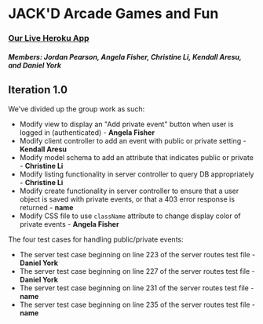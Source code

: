 # JACK'D Arcade Games and Fun


### [Our Live Heroku App](https://mysterious-brushlands-34136.herokuapp.com)
##### Members: Jordan Pearson, Angela Fisher, Christine Li, Kendall Aresu, and Daniel York



## Iteration 1.0

We've divided up the group work as such:
- Modify view to display an "Add private event" button when user is logged in (authenticated) - **Angela Fisher**
- Modify client controller to add an event with public or private setting - **Kendall Aresu**
- Modify model schema to add an attribute that indicates public or private - **Christine Li**
- Modify listing functionality in server controller to query DB appropriately - **Christine Li**
- Modify create functionality in server controller to ensure that a user object is saved with private events, or that a 403 error response is returned - **name**
- Modify CSS file to use `className` attribute to change display color of private events - **Angela Fisher**

The four test cases for handling public/private events:
- The server test case beginning on line 223 of the server routes test file - **Daniel York**
- The server test case beginning on line 227 of the server routes test file - **Daniel York**
- The server test case beginning on line 231 of the server routes test file - **name**
- The server test case beginning on line 235 of the server routes test file - **name**
